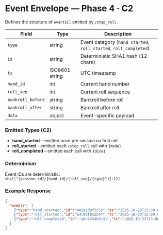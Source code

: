 # Event Envelope — Phase 4 · C2

Defines the structure of `events[]` emitted by `/step_roll`.

| Field | Type | Description |
|-------|------|-------------|
| `type` | string | Event category (`hand_started`, `roll_started`, `roll_completed`) |
| `id` | string | Deterministic SHA1 hash (12 chars) |
| `ts` | ISO8601 string | UTC timestamp |
| `hand_id` | int | Current hand number |
| `roll_seq` | int | Current roll sequence |
| `bankroll_before` | string | Bankroll before roll |
| `bankroll_after` | string | Bankroll after roll |
| `data` | object | Event-specific payload |

### Emitted Types (C2)
- **hand_started** – emitted once per session on first roll.  
- **roll_started** – emitted each `/step_roll` call with `{mode}`.  
- **roll_completed** – emitted each call with `{dice}`.

### Determinism
Event IDs are deterministic:  
`sha1("{session_id}/{hand_id}/{roll_seq}/{type}")[:12]`

### Example Response
```json
{
  "events": [
    {"type":"hand_started","id":"4a2e1d9f3c5a","ts":"2025-10-23T15:00:00Z","hand_id":1,"roll_seq":1,"bankroll_before":"1000.00","bankroll_after":"1000.00","data":{}},
    {"type":"roll_started","id":"e3c9bf012b44","ts":"2025-10-23T15:00:00Z","hand_id":1,"roll_seq":1,"bankroll_before":"1000.00","bankroll_after":"1000.00","data":{"mode":"auto"}},
    {"type":"roll_completed","id":"a0c7c54b8c31","ts":"2025-10-23T15:00:00Z","hand_id":1,"roll_seq":1,"bankroll_before":"1000.00","bankroll_after":"1000.00","data":{"dice":[3,4]}}
  ]
}
```
